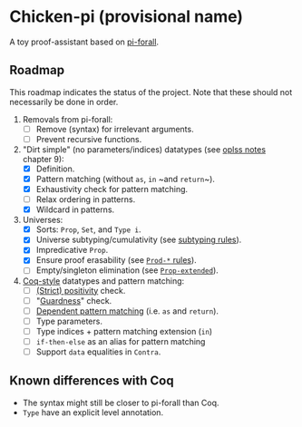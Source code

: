 # Chicken-pi (provisional name)

A toy proof-assistant based on
[pi-forall](https://github.com/sweirich/pi-forall).

## Roadmap

This roadmap indicates the status of the project.
Note that these should not necessarily be done in order.

1. Removals from pi-forall:
   - [ ] Remove (syntax) for irrelevant arguments.
   - [ ] Prevent recursive functions.
2. "Dirt simple" (no parameters/indices) datatypes (see [oplss notes](https://github.com/sweirich/pi-forall/blob/2023/doc/oplss.pdf) chapter 9):
   - [X] Definition.
   - [X] Pattern matching (without `as`, `in` ~and `return`~).
   - [X] Exhaustivity check for pattern matching.
   - [ ] Relax ordering in patterns.
   - [X] Wildcard in patterns.
3. Universes:
   - [X] Sorts: `Prop`, `Set`, and `Type i`.
   - [X] Universe subtyping/cumulativity (see [subtyping rules](https://coq.inria.fr/doc/V8.19.0/refman/language/cic.html#subtyping-rules)).
   - [X] Impredicative `Prop`.
   - [X] Ensure proof erasability (see [`Prod-*` rules](https://coq.inria.fr/doc/V8.19.0/refman/language/cic.html#id6)).
   - [ ] Empty/singleton elimination (see [`Prop-extended`](https://coq.inria.fr/doc/V8.19.0/refman/language/core/inductive.html)).
4. [Coq-style](https://coq.inria.fr/doc/V8.19.0/refman/language/core/inductive.html)
   datatypes and pattern matching:
   - [ ] [(Strict) positivity](https://coq.inria.fr/doc/V8.19.0/refman/language/core/inductive.html) check.
   - [ ] "[Guardness](https://link.springer.com/chapter/10.1007/3-540-60579-7_3)" check.
   - [ ] [Dependent pattern matching](https://coq.inria.fr/doc/V8.19.0/refman/language/core/inductive.html#the-match-with-end-construction) (i.e. `as` and `return`).
   - [ ] Type parameters.
   - [ ] Type indices + pattern matching extension (`in`)
   - [ ] `if-then-else` as an alias for pattern matching
   - [ ] Support `data` equalities in `Contra`.

## Known differences with Coq

- The syntax might still be closer to pi-forall than Coq.
- `Type` have an explicit level annotation.
